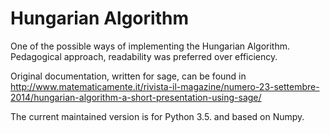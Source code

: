 # Hungarian Algorithm

One of the possible ways of implementing the Hungarian Algorithm.
Pedagogical approach, readability was preferred over efficiency.

Original documentation, written for sage, can be found in
http://www.matematicamente.it/rivista-il-magazine/numero-23-settembre-2014/hungarian-algorithm-a-short-presentation-using-sage/

The current maintained version is for Python 3.5. and based on Numpy.